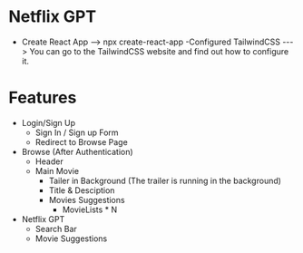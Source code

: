 # Netflix GPT

- Create React App --> npx create-react-app
-Configured TailwindCSS ---> You can go to the TailwindCSS website and find out how to configure it.

# Features
- Login/Sign Up
    - Sign In / Sign up Form
    - Redirect to Browse Page
- Browse (After Authentication)
    - Header
    - Main Movie
        - Tailer in Background (The trailer is running in the background)
        - Title & Desciption
        - Movies Suggestions
            - MovieLists * N
- Netflix GPT 
    - Search Bar
    - Movie Suggestions
                